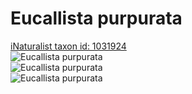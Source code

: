 
Eucallista purpurata
====================
  
[iNaturalist taxon id: 1031924](https://www.inaturalist.org/taxa/1031924)  
![Eucallista purpurata](https://inaturalist-open-data.s3.amazonaws.com/photos/172512887/medium.jpeg)  
![Eucallista purpurata](https://inaturalist-open-data.s3.amazonaws.com/photos/172512918/medium.jpeg)  
![Eucallista purpurata](https://inaturalist-open-data.s3.amazonaws.com/photos/172512942/medium.jpeg)